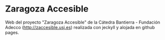 # Zaragoza Accesible
Web del proyecto "Zaragoza Accesible" de la Cátedra Bantierra - Fundación Adecco (http://zaccesible.usj.es) realizada con jeckyll y alojada en github pages.
